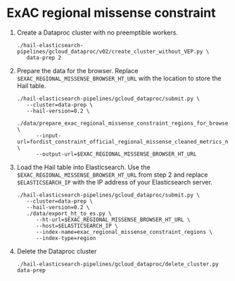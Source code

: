 # ExAC regional missense constraint

1. Create a Dataproc cluster with no preemptible workers.
   ```shell
   ./hail-elasticsearch-pipelines/gcloud_dataproc/v02/create_cluster_without_VEP.py \
      data-prep 2
   ```

2. Prepare the data for the browser. Replace `$EXAC_REGIONAL_MISSENSE_BROWSER_HT_URL` with the
   location to store the Hail table.
   ```shell
   ./hail-elasticsearch-pipelines/gcloud_dataproc/submit.py \
      --cluster=data-prep \
      --hail-version=0.2 \
      ./data/prepare_exac_regional_missense_constraint_regions_for_browser.py \
         --input-url=fordist_constraint_official_regional_missense_cleaned_metrics_nosynoutliers.txt \
         --output-url=$EXAC_REGIONAL_MISSENSE_BROWSER_HT_URL
   ```

3. Load the Hail table into Elasticsearch. Use the `$EXAC_REGIONAL_MISSENSE_BROWSER_HT_URL` from step 2
   and replace `$ELASTICSEARCH_IP` with the IP address of your Elasticsearch server.
   ```shell
   ./hail-elasticsearch-pipelines/gcloud_dataproc/submit.py \
      --cluster=data-prep \
      --hail-version=0.2 \
      ./data/export_ht_to_es.py \
         --ht-url=$EXAC_REGIONAL_MISSENSE_BROWSER_HT_URL \
         --host=$ELASTICSEARCH_IP \
         --index-name=exac_regional_missense_constraint_regions \
         --index-type=region
   ```

4. Delete the Dataproc cluster
   ```shell
   ./hail-elasticsearch-pipelines/gcloud_dataproc/delete_cluster.py data-prep
   ```
